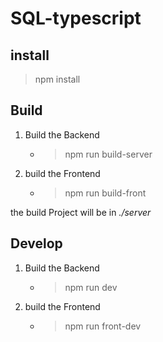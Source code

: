 # SQL-typescript

## install

> npm install

## Build

1. Build the Backend
    - >npm run build-server

2. build the Frontend
    - >npm run build-front
  
the build Project will be in *./server*

## Develop

1. Build the Backend
    - >npm run dev

2. build the Frontend
    - >npm run front-dev